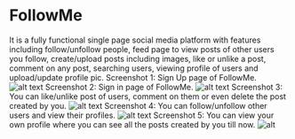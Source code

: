 # FollowMe
It is a fully functional single page social media platform with features including follow/unfollow people, feed page to view posts of other users you follow, create/upload posts including images, like or unlike a post, comment on any post, searching users, viewing profile of users and upload/update profile pic.
Screenshot 1: Sign Up page of FollowMe.
![alt text](https://res.cloudinary.com/socioimagecloud/image/upload/v1611239368/Screenshot_264_ujxxff.png)
Screenshot 2: Sign in page of FollowMe.
![alt text](https://res.cloudinary.com/socioimagecloud/image/upload/v1611239363/Screenshot_265_tiy1lk.png)
Screenshot 3: You can like/unlike post of users, comment on them or even delete the post created by you.
![alt text](https://res.cloudinary.com/socioimagecloud/image/upload/v1611239385/Screenshot_267_laaluq.png)
Screenshot 4: You can follow/unfollow other users and view their profiles.
![alt text](https://res.cloudinary.com/socioimagecloud/image/upload/v1611239363/Screenshot_269_kotmqx.png)
Screenshot 5: You can view your own profile where you can see all the posts created by you till now.
![alt](https://res.cloudinary.com/socioimagecloud/image/upload/v1611239367/Screenshot_268_sqmz6e.png)

